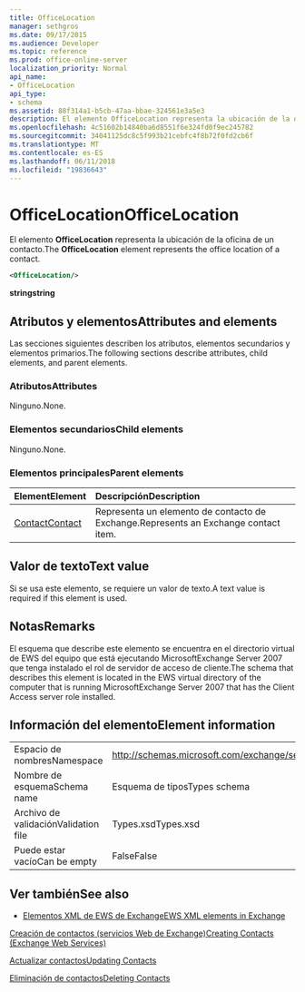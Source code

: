 ```yaml
---
title: OfficeLocation
manager: sethgros
ms.date: 09/17/2015
ms.audience: Developer
ms.topic: reference
ms.prod: office-online-server
localization_priority: Normal
api_name:
- OfficeLocation
api_type:
- schema
ms.assetid: 88f314a1-b5cb-47aa-bbae-324561e3a5e3
description: El elemento OfficeLocation representa la ubicación de la oficina de un contacto.
ms.openlocfilehash: 4c51602b14840ba6d8551f6e324fd0f9ec245782
ms.sourcegitcommit: 34041125dc8c5f993b21cebfc4f8b72f0fd2cb6f
ms.translationtype: MT
ms.contentlocale: es-ES
ms.lasthandoff: 06/11/2018
ms.locfileid: "19836643"
---
```

# <a name="officelocation"></a><span data-ttu-id="e8ba1-103">OfficeLocation</span><span class="sxs-lookup"><span data-stu-id="e8ba1-103">OfficeLocation</span></span>

<span data-ttu-id="e8ba1-104">El elemento **OfficeLocation** representa la ubicación de la oficina de un contacto.</span><span class="sxs-lookup"><span data-stu-id="e8ba1-104">The **OfficeLocation** element represents the office location of a contact.</span></span> 
  
```xml
<OfficeLocation/>
```

 <span data-ttu-id="e8ba1-105">**string**</span><span class="sxs-lookup"><span data-stu-id="e8ba1-105">**string**</span></span>
## <a name="attributes-and-elements"></a><span data-ttu-id="e8ba1-106">Atributos y elementos</span><span class="sxs-lookup"><span data-stu-id="e8ba1-106">Attributes and elements</span></span>

<span data-ttu-id="e8ba1-107">Las secciones siguientes describen los atributos, elementos secundarios y elementos primarios.</span><span class="sxs-lookup"><span data-stu-id="e8ba1-107">The following sections describe attributes, child elements, and parent elements.</span></span>
  
### <a name="attributes"></a><span data-ttu-id="e8ba1-108">Atributos</span><span class="sxs-lookup"><span data-stu-id="e8ba1-108">Attributes</span></span>

<span data-ttu-id="e8ba1-109">Ninguno.</span><span class="sxs-lookup"><span data-stu-id="e8ba1-109">None.</span></span>
  
### <a name="child-elements"></a><span data-ttu-id="e8ba1-110">Elementos secundarios</span><span class="sxs-lookup"><span data-stu-id="e8ba1-110">Child elements</span></span>

<span data-ttu-id="e8ba1-111">Ninguno.</span><span class="sxs-lookup"><span data-stu-id="e8ba1-111">None.</span></span>
  
### <a name="parent-elements"></a><span data-ttu-id="e8ba1-112">Elementos principales</span><span class="sxs-lookup"><span data-stu-id="e8ba1-112">Parent elements</span></span>

|<span data-ttu-id="e8ba1-113">**Element**</span><span class="sxs-lookup"><span data-stu-id="e8ba1-113">**Element**</span></span>|<span data-ttu-id="e8ba1-114">**Descripción**</span><span class="sxs-lookup"><span data-stu-id="e8ba1-114">**Description**</span></span>|
|:-----|:-----|
|[<span data-ttu-id="e8ba1-115">Contact</span><span class="sxs-lookup"><span data-stu-id="e8ba1-115">Contact</span></span>](contact.md) <br/> |<span data-ttu-id="e8ba1-116">Representa un elemento de contacto de Exchange.</span><span class="sxs-lookup"><span data-stu-id="e8ba1-116">Represents an Exchange contact item.</span></span>  <br/> |
   
## <a name="text-value"></a><span data-ttu-id="e8ba1-117">Valor de texto</span><span class="sxs-lookup"><span data-stu-id="e8ba1-117">Text value</span></span>

<span data-ttu-id="e8ba1-118">Si se usa este elemento, se requiere un valor de texto.</span><span class="sxs-lookup"><span data-stu-id="e8ba1-118">A text value is required if this element is used.</span></span>
  
## <a name="remarks"></a><span data-ttu-id="e8ba1-119">Notas</span><span class="sxs-lookup"><span data-stu-id="e8ba1-119">Remarks</span></span>

<span data-ttu-id="e8ba1-120">El esquema que describe este elemento se encuentra en el directorio virtual de EWS del equipo que está ejecutando MicrosoftExchange Server 2007 que tenga instalado el rol de servidor de acceso de cliente.</span><span class="sxs-lookup"><span data-stu-id="e8ba1-120">The schema that describes this element is located in the EWS virtual directory of the computer that is running MicrosoftExchange Server 2007 that has the Client Access server role installed.</span></span>
  
## <a name="element-information"></a><span data-ttu-id="e8ba1-121">Información del elemento</span><span class="sxs-lookup"><span data-stu-id="e8ba1-121">Element information</span></span>

|||
|:-----|:-----|
|<span data-ttu-id="e8ba1-122">Espacio de nombres</span><span class="sxs-lookup"><span data-stu-id="e8ba1-122">Namespace</span></span>  <br/> |http://schemas.microsoft.com/exchange/services/2006/types  <br/> |
|<span data-ttu-id="e8ba1-123">Nombre de esquema</span><span class="sxs-lookup"><span data-stu-id="e8ba1-123">Schema name</span></span>  <br/> |<span data-ttu-id="e8ba1-124">Esquema de tipos</span><span class="sxs-lookup"><span data-stu-id="e8ba1-124">Types schema</span></span>  <br/> |
|<span data-ttu-id="e8ba1-125">Archivo de validación</span><span class="sxs-lookup"><span data-stu-id="e8ba1-125">Validation file</span></span>  <br/> |<span data-ttu-id="e8ba1-126">Types.xsd</span><span class="sxs-lookup"><span data-stu-id="e8ba1-126">Types.xsd</span></span>  <br/> |
|<span data-ttu-id="e8ba1-127">Puede estar vacío</span><span class="sxs-lookup"><span data-stu-id="e8ba1-127">Can be empty</span></span>  <br/> |<span data-ttu-id="e8ba1-128">False</span><span class="sxs-lookup"><span data-stu-id="e8ba1-128">False</span></span>  <br/> |
   
## <a name="see-also"></a><span data-ttu-id="e8ba1-129">Ver también</span><span class="sxs-lookup"><span data-stu-id="e8ba1-129">See also</span></span>



- [<span data-ttu-id="e8ba1-130">Elementos XML de EWS de Exchange</span><span class="sxs-lookup"><span data-stu-id="e8ba1-130">EWS XML elements in Exchange</span></span>](ews-xml-elements-in-exchange.md)


[<span data-ttu-id="e8ba1-131">Creación de contactos (servicios Web de Exchange)</span><span class="sxs-lookup"><span data-stu-id="e8ba1-131">Creating Contacts (Exchange Web Services)</span></span>](http://msdn.microsoft.com/library/4845917e-70d1-481c-bbd7-011ec6571789%28Office.15%29.aspx)
  
[<span data-ttu-id="e8ba1-132">Actualizar contactos</span><span class="sxs-lookup"><span data-stu-id="e8ba1-132">Updating Contacts</span></span>](http://msdn.microsoft.com/library/9a865953-b94a-4229-b632-2dee433314be%28Office.15%29.aspx)
  
[<span data-ttu-id="e8ba1-133">Eliminación de contactos</span><span class="sxs-lookup"><span data-stu-id="e8ba1-133">Deleting Contacts</span></span>](http://msdn.microsoft.com/library/fcc3dc84-cd3e-455e-a1a7-ae6921c9b588%28Office.15%29.aspx)

